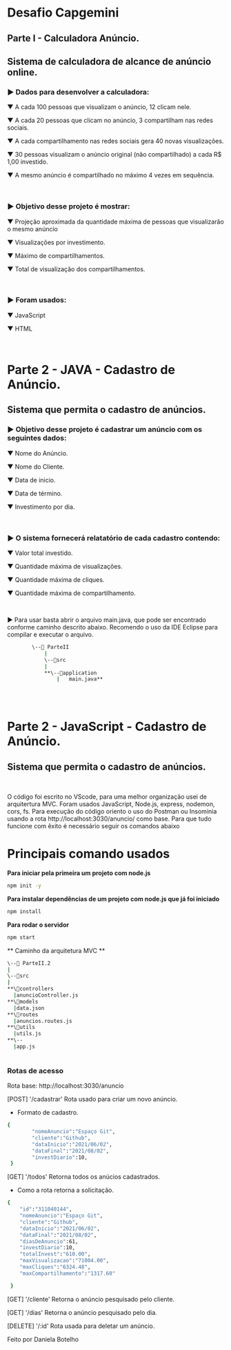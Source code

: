 # Desafio Capgemini 
## Parte I - Calculadora Anúncio.

## Sistema de calculadora de alcance de anúncio online.

<h3> ► Dados para desenvolver a calculadora: </h3>
<p >   ▼ A cada 100 pessoas que visualizam o anúncio, 12 clicam nele. </p>
<p >   ▼ A cada 20 pessoas que clicam no anúncio, 3 compartilham nas redes sociais. </p>
<p >   ▼ A cada compartilhamento nas redes sociais gera 40 novas visualizações. </p>
<p >   ▼ 30 pessoas visualizam o anúncio original (não compartilhado) a cada R$ 1,00 investido.</p>
<p >   ▼ A mesmo anúncio é compartilhado no máximo 4 vezes em sequência.</p>
<br>

<h3> ► Objetivo desse projeto é mostrar: </h3>
<p >   ▼ Projeção aproximada da quantidade máxima de pessoas que visualizarão o mesmo anúncio </p>
<p >   ▼ Visualizações por investimento. </p>
<p >   ▼ Máximo de compartilhamentos.  </p>
<p >   ▼ Total de visualização dos compartilhamentos. </p>
<br>

<h3> ► Foram usados: </h3>
<p >   ▼ JavaScript </p>
<p >   ▼ HTML </p>
<br>

#  Parte 2 - JAVA - Cadastro de Anúncio.
## Sistema que permita o cadastro de anúncios.

<h3> ► Objetivo desse projeto é cadastrar um anúncio com os seguintes dados: </h3>
<p >   ▼ Nome do Anúncio. </p>
<p >   ▼ Nome do Cliente. </p>
<p >   ▼ Data de inicio.  </p>
<p >   ▼ Data de término. </p>
<p >   ▼ Investimento por dia. </p>
<br>

<h3> ► O sistema fornecerá relatatório de cada cadastro contendo: </h3>
<p >   ▼ Valor total investido. </p>
<p >   ▼ Quantidade máxima de visualizações. </p>
<p >   ▼ Quantidade máxima de cliques. </p>
<p >   ▼ Quantidade máxima de compartilhamento.</p>
<br>

<p> ► Para usar basta abrir o arquivo main.java, que pode ser encontrado conforme
      caminho descrito abaixo. Recomendo o uso da IDE Eclipse para compilar e executar o 
      arquivo.
    </p>

```bash
		\--📂 ParteII
			|
			\--📂src
			|
			**\--📂application
			    |   main.java**
         
```

<br>

#  Parte 2 - JavaScript - Cadastro de Anúncio.
## Sistema que permita o cadastro de anúncios.
<br>
<p> O código foi escrito no VScode, para uma melhor organização usei de arquitertura MVC.
    Foram usados JavaScript, Node.js, express, nodemon, cors, fs.
    Para execução do código oriento o uso do Postman ou Insominia usando a rota http://localhost:3030/anuncio/ como base.
    Para que tudo funcione com êxito é necessário seguir os comandos abaixo</p>
    
# Principais comando usados
**Para iniciar pela primeira um projeto com node.js**

```bash
npm init -y
```
**Para instalar dependências de um projeto com node.js que já foi iniciado**

```bash
npm install
```
**Para rodar o servidor**

```bash
npm start
```

** Caminho da arquitetura MVC **
```bash
\--📂 ParteII.2
|
\--📂src
|
**\📂controllers
  |anuncioController.js
**\📂models
  |data.json
**\📂routes
  |anuncios.routes.js
**\📂utils
  |utils.js
**\--
  |app.js
  
```

<h3> Rotas de acesso </h3>

<p> Rota base:  http://localhost:3030/anuncio </p>

[POST] '/cadastrar'
Rota usado para criar um novo anúncio.

* Formato de cadastro.
```bash
{
	    "nomeAnuncio":"Espaço Git",
	    "cliente":"Github",
	    "dataInicio":"2021/06/02",
	    "dataFinal":"2021/08/02",
	    "investDiario":10,
 }

```
[GET] '/todos'
Retorna todos os anúcios cadastrados.
* Como a rota retorna a solicitação.
```bash
{
	"id":"311040144",
	"nomeAnuncio":"Espaço Git",
	"cliente":"Github",
	"dataInicio":"2021/06/02",
	"dataFinal":"2021/08/02",
	"diasDeAnuncio":61,
	"investDiario":10,
	"totalInvest":"610.00",
	"maxVisualizacao":"71004.00",
	"maxCliques":"6324.48",
	"maxCompartilhamento":"1317.60"

 }

```

[GET] '/cliente'
Retorna o anúncio pesquisado pelo cliente.

[GET] '/dias'
Retorna o anúncio pesquisado pelo dia.

[DELETE] '/:id'
Rota usada para deletar um anúncio.
<br>

<footer> Feito por Daniela Botelho </footer>







